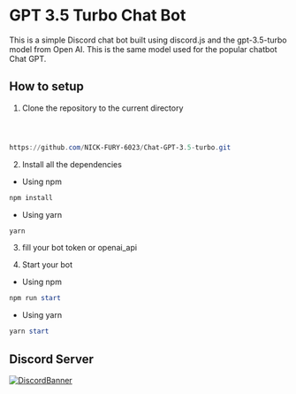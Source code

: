 # GPT 3.5 Turbo Chat Bot

This is a simple Discord chat bot built using discord.js and the gpt-3.5-turbo model from Open AI. This is the same model used for the popular chatbot Chat GPT.


## How to setup

1. Clone the repository to the current directory

```powershell



https://github.com/NICK-FURY-6023/Chat-GPT-3.5-turbo.git 
```

2. Install all the dependencies

- Using npm
```powershell
npm install
```

- Using yarn
```powershell
yarn
```

3. fill your bot token or openai_api

5. Start your bot

- Using npm
```powershell
npm run start
```

- Using yarn
```powershell
yarn start
```


## Discord Server
[![DiscordBanner](https://invidget.switchblade.xyz/fz8QMYdVDq)](https://discord.gg/fz8QMYdVDq)<br />
